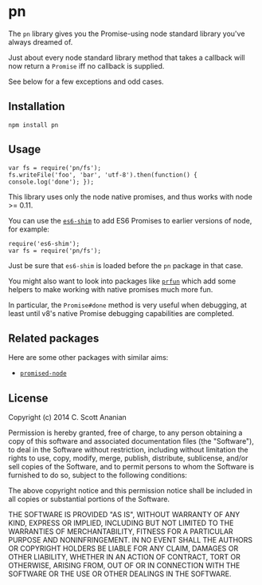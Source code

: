 # pn

The `pn` library gives you the Promise-using node standard library
you've always dreamed of.

Just about every node standard library method that takes a callback will now
return a `Promise` iff no callback is supplied.

See below for a few exceptions and odd cases.

## Installation
```
npm install pn
```
## Usage
```
var fs = require('pn/fs');
fs.writeFile('foo', 'bar', 'utf-8').then(function() { console.log('done'); });
```

This library uses only the node native promises, and thus works with
node >= 0.11.

You can use the [`es6-shim`](https://www.npmjs.org/package/promised-node)
to add ES6 Promises to earlier versions of node, for example:
```
require('es6-shim');
var fs = require('pn/fs');
```
Just be sure that `es6-shim` is loaded before the `pn` package in that
case.

You might also want to look into packages like
[`prfun`](https://www.npmjs.org/package/prfun)
which add some helpers to make working with native promises much more
fun.

In particular, the `Promise#done` method is very useful when
debugging, at least until v8's native Promise debugging
capabilities are completed.

## Related packages

Here are some other packages with similar aims:
* [`promised-node`](https://www.npmjs.org/package/promised-node)

## License

Copyright (c) 2014 C. Scott Ananian

Permission is hereby granted, free of charge, to any person obtaining a copy
of this software and associated documentation files (the "Software"), to deal
in the Software without restriction, including without limitation the rights
to use, copy, modify, merge, publish, distribute, sublicense, and/or sell
copies of the Software, and to permit persons to whom the Software is
furnished to do so, subject to the following conditions:

The above copyright notice and this permission notice shall be included in
all copies or substantial portions of the Software.

THE SOFTWARE IS PROVIDED "AS IS", WITHOUT WARRANTY OF ANY KIND, EXPRESS OR
IMPLIED, INCLUDING BUT NOT LIMITED TO THE WARRANTIES OF MERCHANTABILITY,
FITNESS FOR A PARTICULAR PURPOSE AND NONINFRINGEMENT. IN NO EVENT SHALL THE
AUTHORS OR COPYRIGHT HOLDERS BE LIABLE FOR ANY CLAIM, DAMAGES OR OTHER
LIABILITY, WHETHER IN AN ACTION OF CONTRACT, TORT OR OTHERWISE, ARISING FROM,
OUT OF OR IN CONNECTION WITH THE SOFTWARE OR THE USE OR OTHER DEALINGS IN
THE SOFTWARE.
